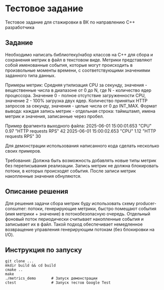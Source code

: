 # Тестовое задание
Тестовое задание для стажировки в ВК по направлению С++ разработчика

## Задание
Необходимо написать библиотеку/набор классов на C++ для сбора и сохранения метрик в файл в текстовом виде.
Метрики представляют собой именованные события, которые могут происходить в произвольные моменты времени, с соответствующими значениями заданного типа данных.

Примеры метрик:
Средняя утилизация CPU за секунду, значения - вещественные числа в диапазоне от 0 до N, где N - количество ядер процессора. Значение 0 - полное отсутствие загруженности CPU, значение 2 - 100% загрузка двух ядер.
Количество принятых HTTP запросов за секунду, значения - целые числа от 0 до INT_MAX.
Формат вывода: каждая запись метрик - отдельная строка: таймштамп, имена метрик и значения, записанные через пробел.

Пример фрагмента выходного файла:
2025-06-01 15:00:01.653 "CPU" 0.97 "HTTP requests RPS" 42
2025-06-01 15:00:02.653 "CPU" 1.12 "HTTP requests RPS" 30

Для демонстрации использования написанного кода сделать несколько своих примеров.

Требования:
Должна быть возможность добавлять новые типы метрик без переписывания реализации.
Запись метрик не должна блокировать потоки, в которых происходят события.
После записи метрик накопленные значения обнуляются.

## Описание решения
Для решения задачи сбора метрик буду использовать схему producer-consumer: потоки, генерирующие метрики, быстро помещают события (имя метрики + значение) в потокобезопасную очередь. Отдельный фоновый поток периодически считывает накопленные события и записывает их в файл. Такой подход обеспечивает немедленное возвращение управления генерирующим потокам (без блокировки на I/O).

## Инструкция по запуску
```
git clone ...
mkdir build && cd build
cmake ..
make
./metrics_demo       # Запуск демонстрации
ctest                # Запуск тестов Google Test
```

